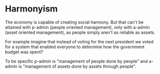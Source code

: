 # Harmonyism

The economy is capable of creating social harmony. But that can't be attained with p-admin (people oriented management), only with a-admin (asset oriented management), as people simply aren't as reliable as assets.

For example imagine that instead of voting for the next president we voted for a system that enabled everyone to determine how the government budget was spent?

To be specific p-admin is "management of people done by people" and a-admin is "management of assets done by assets through people".


